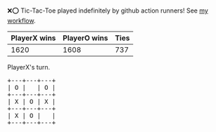 :x::o: Tic-Tac-Toe played indefinitely by github action runners! See [my workflow](.github/workflows/play.yaml).

|PlayerX wins|PlayerO wins|Ties|
|-|-|-|
|1620|1608|737|

PlayerX's turn.

<pre>
+---+---+---+
| O |   | O |
+---+---+---+
| X | O | X |
+---+---+---+
| X | O |   |
+---+---+---+
</pre>